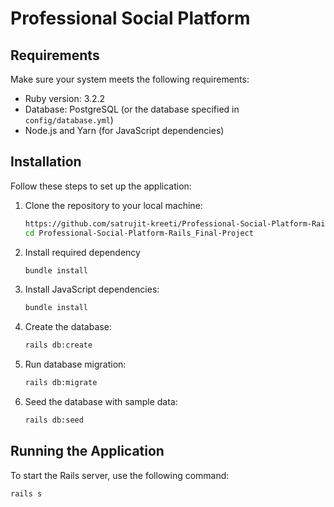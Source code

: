 # Professional Social Platform

## Requirements

Make sure your system meets the following requirements:

- Ruby version: 3.2.2
- Database: PostgreSQL (or the database specified in `config/database.yml`)
- Node.js and Yarn (for JavaScript dependencies)

## Installation

Follow these steps to set up the application:

1. Clone the repository to your local machine:

   ```bash
   https://github.com/satrujit-kreeti/Professional-Social-Platform-Rails_Final-Project.git
   cd Professional-Social-Platform-Rails_Final-Project
   ```

2. Install required dependency

   ```bash
   bundle install
   ```

3. Install JavaScript dependencies:

   ```bash
   bundle install
   ```

4. Create the database:

   ```bash
   rails db:create
   ```

5. Run database migration:

   ```bash
   rails db:migrate
   ```

6. Seed the database with sample data:

   ```bash
   rails db:seed
   ```

## Running the Application

To start the Rails server, use the following command:

```bash
rails s
```
